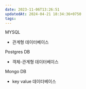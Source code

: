 ```yaml
---
date: 2023-11-06T13:26:51
updatedAt: 2024-04-21 18:34:36+0750
tags: 
---
```

MYSQL
- 관계형 데이터베이스


Postgres DB
- 객체-관계형 데이터베이스

Mongo DB
- key value 데이터베이스